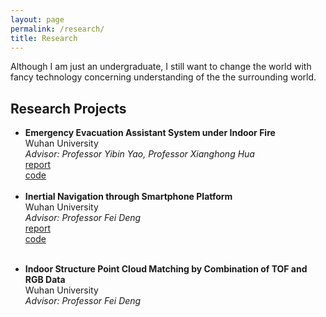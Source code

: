 ```yaml
---
layout: page
permalink: /research/
title: Research
---
```


Although I am just an undergraduate, I still want to change the world with fancy technology concerning understanding of the the surrounding world.

<div style="display: none">
<h2>Publications</h2>
<ul>
	<li>
		<b>"Paper title #1"</b><br>
		<i>List of authors</i><br>
		Conference, Year<br>
		<a href=""><div class="color-button">pdf</div></a><a href=""><div class="color-button">cite</div></a><a href=""><div class="color-button">code</div></a>
	</li><br>
	<li>
		<b>"Paper title #1"</b><br>
		<i>List of authors</i><br>
		Conference, Year<br>
		<a href=""><div class="color-button">pdf</div></a><a href=""><div class="color-button">cite</div></a><a href=""><div class="color-button">code</div></a>
	</li><br>
</ul>
</div>

<h2>Research Projects</h2>
<ul>
	<li>
		<b>Emergency Evacuation Assistant System under Indoor Fire</b><br>
		Wuhan University<br>
		<i>Advisor: Professor Yibin Yao, Professor Xianghong Hua</i><br>
		<a href=""><div class="color-button">report</div></a><a href=""><div class="color-button">code</div></a>
	</li><br>
	<li>
		<b>Inertial Navigation through Smartphone Platform</b><br>
		Wuhan University<br>
		<i>Advisor: Professor Fei Deng</i><br>
		<a href=""><div class="color-button">report</div></a><a href=""><div class="color-button">code</div></a>
	</li><br>
</ul>

<ul>
	<li>
		<b>Indoor Structure Point Cloud Matching by Combination of TOF and RGB Data</b><br>
		Wuhan University<br>
		<i>Advisor: Professor Fei Deng</i><br>

<div style="display:none">
<h2>Research Implementations</h2>
<ul>
	<li>
		<b>Title #1</b>: Brief description of this research implementation.<br>
		<a href=""><div class="color-button">paper</div></a><a href=""><div class="color-button">report</div></a><a href=""><div class="color-button">code</div></a>
	</li><br>
	<li>
		<b>Title #2</b>: Brief description of this research implementation.<br>
		<a href=""><div class="color-button">paper</div></a><a href=""><div class="color-button">report</div></a><a href=""><div class="color-button">code</div></a>
	</li><br>
</ul>
</div>
